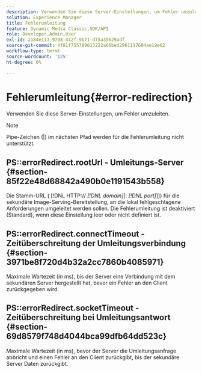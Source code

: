 ```yaml
---
description: Verwenden Sie diese Server-Einstellungen, um Fehler umzuleiten.
solution: Experience Manager
title: Fehlerumleitung
feature: Dynamic Media Classic,SDK/API
role: Developer,Admin,User
exl-id: a184e113-9708-412f-9b71-d75a35629adf
source-git-commit: 4f81f755789613222a66bed2961117604ae19e62
workflow-type: tm+mt
source-wordcount: '125'
ht-degree: 0%

---
```


# Fehlerumleitung{#error-redirection}

Verwenden Sie diese Server-Einstellungen, um Fehler umzuleiten.

>[!NOTE]
>
>Pipe-Zeichen (|) im nächsten Pfad werden für die Fehlerumleitung nicht unterstützt.

## PS::errorRedirect.rootUrl - Umleitungs-Server {#section-85f22e48d68842a490b0e1191543b558}

Die Stamm-URL ( [!DNL HTTP:// *[!DNL domain]*[: *[!DNL port]*]]) für die sekundäre Image-Serving-Bereitstellung, an die lokal fehlgeschlagene Anforderungen umgeleitet werden sollen. Die Fehlerumleitung ist deaktiviert (Standard), wenn diese Einstellung leer oder nicht definiert ist.

## PS::errorRedirect.connectTimeout - Zeitüberschreitung der Umleitungsverbindung {#section-3971be8f720d4b32a2cc7860b4085971}

Maximale Wartezeit (in ms), bis der Server eine Verbindung mit dem sekundären Server hergestellt hat, bevor ein Fehler an den Client zurückgegeben wird.

## PS::errorRedirect.socketTimeout - Zeitüberschreitung bei Umleitungsantwort {#section-69d8579f748d4044bca99dfb64dd523c}

Maximale Wartezeit (in ms), bevor der Server die Umleitungsanfrage abbricht und einen Fehler an den Client zurückgibt, bis der sekundäre Server Daten zurückgibt.
